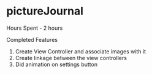 # pictureJournal

Hours Spent - 2 hours

Completed Features
1) Create View Controller and associate images with it
2) Create linkage between the view controllers
3) Did animation on settings button

